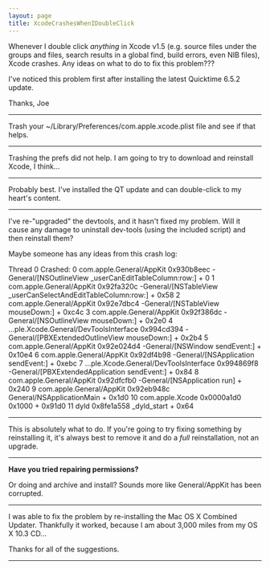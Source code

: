 ```yaml
---
layout: page
title: XcodeCrashesWhenIDoubleClick
---
```


Whenever I double click _anything_ in Xcode v1.5 (e.g. source files under the groups and files, search results in a global find, build errors, even NIB files), Xcode crashes.  Any ideas on what to do to fix this problem???

I've noticed this problem first after installing the latest Quicktime 6.5.2 update.

Thanks,
Joe

----

Trash your  ~/Library/Preferences/com.apple.xcode.plist file and see if that helps.

----

Trashing the prefs did not help.  I am going to try to download and reinstall Xcode, I think...

----

Probably best. I've installed the QT update and can double-click to my heart's content.

----

I've re-"upgraded" the devtools, and it hasn't fixed my problem.  Will it cause any damage to uninstall dev-tools (using the included script) and then reinstall them?

Maybe someone has any ideas from this crash log:

    
Thread 0 Crashed:
0   com.apple.General/AppKit               	0x930b8eec -General/[NSOutlineView _userCanEditTableColumn:row:] + 0
1   com.apple.General/AppKit               	0x92fa320c -General/[NSTableView _userCanSelectAndEditTableColumn:row:] + 0x58
2   com.apple.General/AppKit               	0x92e7dbc4 -General/[NSTableView mouseDown:] + 0xc4c
3   com.apple.General/AppKit               	0x92f386dc -General/[NSOutlineView mouseDown:] + 0x2e0
4   ...ple.Xcode.General/DevToolsInterface 	0x994cd394 -General/[PBXExtendedOutlineView mouseDown:] + 0x2b4
5   com.apple.General/AppKit               	0x92e024d4 -General/[NSWindow sendEvent:] + 0x10e4
6   com.apple.General/AppKit               	0x92df4b98 -General/[NSApplication sendEvent:] + 0xebc
7   ...ple.Xcode.General/DevToolsInterface 	0x994869f8 -General/[PBXExtendedApplication sendEvent:] + 0x84
8   com.apple.General/AppKit               	0x92dfcfb0 -General/[NSApplication run] + 0x240
9   com.apple.General/AppKit               	0x92eb948c General/NSApplicationMain + 0x1d0
10  com.apple.Xcode                	0x0000a1d0 0x1000 + 0x91d0
11  dyld                           	0x8fe1a558 _dyld_start + 0x64


----

This is absolutely what to do. If you're going to try fixing something by reinstalling it, it's always best to remove it and do a *full* reinstallation, not an upgrade.


----

**Have you tried repairing permissions?**

Or doing and archive and install? Sounds more like General/AppKit has been corrupted.

----

I was able to fix the problem by re-installing the Mac OS X Combined Updater.  Thankfully it worked, because I am about 3,000 miles from my OS X 10.3 CD...

Thanks for all of the suggestions.

----
